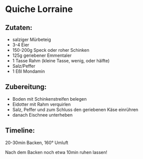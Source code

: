 Quiche Lorraine
==================================

Zutaten:
---------------
 * salziger Mürbeteig
 * 3-4 Eier
 * 150-200g Speck oder roher Schinken
 * 125g geriebener Emmentaler
 * 1 Tasse Rahm (kleine Tasse, wenig, oder hälfte)
 * Salz/Peffer
 * 1 Eßl Mondamin




Zubereitung:
--------------

 * Boden mit Schinkenstreifen belegen
 * Eidotter mit Rahm verquirlen
 * Salz, Peffer und zum Schluss den geriebenen Käse einrühren
 * danach Eischnee unterheben

Timeline:
--------------

20-30min Backen, 160° Umluft

Nach dem Backen noch etwa 10min ruhen lassen!